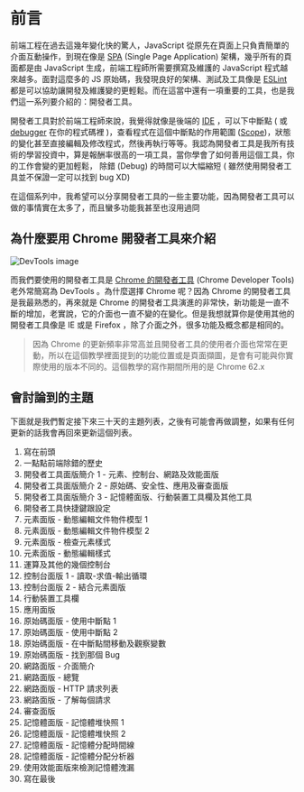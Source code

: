 # 前言

前端工程在過去這幾年變化快的驚人，JavaScript 從原先在頁面上只負責簡單的介面互動操作，到現在像是 [SPA](https://en.wikipedia.org/wiki/Single-page_application) (Single Page Application) 架構，幾乎所有的頁面都是由 JavaScript 生成，前端工程師所需要撰寫及維護的 JavaScript 程式越來越多。面對這麼多的 JS 原始碼，我發現良好的架構、測試及工具像是 [ESLint](https://eslint.org/) 都是可以協助讓開發及維護變的更輕鬆。而在這當中還有一項重要的工具，也是我們這一系列要介紹的：開發者工具。

開發者工具對於前端工程師來說，我覺得就像是後端的 [IDE](https://en.wikipedia.org/wiki/Integrated_development_environment) ，可以下中斷點 ( 或[debugger](https://developer.mozilla.org/en-US/docs/Web/JavaScript/Reference/Statements/debugger) 在你的程式碼裡 )，查看程式在這個中斷點的作用範圍 ([Scope](https://developer.mozilla.org/en-US/docs/Glossary/Scope))，狀態的變化甚至直接編輯及修改程式，然後再執行等等。我認為開發者工具是我所有技術的學習投資中，算是報酬率很高的一項工具，當你學會了如何善用這個工具，你的工作會變的更加輕鬆，
除錯 (Debug) 的時間可以大幅縮短 ( 雖然使用開發者工具並不保證一定可以找到 bug XD)

在這個系列中，我希望可以分享開發者工具的一些主要功能，因為開發者工具可以做的事情實在太多了，而且蠻多功能我甚至也沒用過冏

## 為什麼要用 Chrome 開發者工具來介紹

![DevTools image](https://www.dropbox.com/s/5my4vfs1ah3z3mn/chrome-devtools-16x9.png?raw=1)

而我們要使用的開發者工具是 [Chrome 的開發者工具](https://developer.chrome.com/devtools) (Chrome Developer Tools) 老外常簡寫為 DevTools 。為什麼選擇 Chrome 呢？因為 Chrome 的開發者工具是我最熟悉的，再來就是 Chrome 的開發者工具演進的非常快，新功能是一直不斷的增加，老實說，它的介面也一直不變的在變化。但是我想就算你是使用其他的開發者工具像是 IE 或是 Firefox ，除了介面之外，很多功能及概念都是相同的。

> 因為 Chrome 的更新頻率非常高並且開發者工具的使用者介面也常常在更動，所以在這個教學裡面提到的功能位置或是頁面擷圖，是會有可能與你實際使用的版本不同的。這個教學的寫作期間所用的是 Chrome 62.x

## 會討論到的主題

下面就是我們暫定接下來三十天的主題列表，之後有可能會再做調整，如果有任何更新的話我會再回來更新這個列表。

1. 寫在前頭 
2. 一點點前端除錯的歷史 
3. 開發者工具面版簡介 1 - 元素、控制台、網路及效能面版 
4. 開發者工具面版簡介 2 - 原始碼、安全性、應用及審查面版 
5. 開發者工具面版簡介 3 - 記憶體面版、行動裝置工具欄及其他工具 
6. 開發者工具快捷鍵跟設定 
7. 元素面版 - 動態編輯文件物件模型 1 
8. 元素面版 - 動態編輯文件物件模型 2 
9. 元素面版 - 檢查元素樣式 
10. 元素面版 - 動態編輯樣式 
11. 運算及其他的幾個控制台 
12. 控制台面版 1 - 讀取-求值-輸出循環 
13. 控制台面版 2 - 結合元素面版 
14. 行動裝置工具欄 
15. 應用面版 
16. 原始碼面版 - 使用中斷點 1 
17. 原始碼面版 - 使用中斷點 2 
18. 原始碼面版 - 在中斷點間移動及觀察變數 
19. 原始碼面版 - 找到那個 Bug 
20. 網路面版 - 介面簡介 
21. 網路面版 - 總覽 
22. 網路面版 - HTTP 請求列表 
23. 網路面版 - 了解每個請求 
24. 審查面版 
25. 記憶體面版 - 記憶體堆快照 1 
26. 記憶體面版 - 記憶體堆快照 2 
27. 記憶體面版 - 記憶體分配時間線 
28. 記憶體面版 - 記憶體分配分析器 
29. 使用效能面版來檢測記憶體洩漏 
30. 寫在最後 
